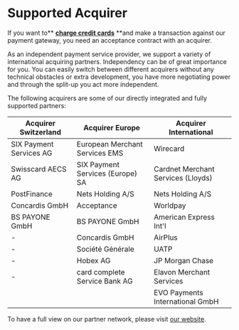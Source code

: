 # Supported Acquirer

If you want to** **[**charge credit cards**](../use-stored-cards/charge.md)** **and make a transaction against our payment gateway, you need an acceptance contract with an acquirer.

As an independent payment service provider, we support a variety of international acquiring partners. Independency can be of great importance for you. You can easily switch between different acquirers without any technical obstacles or extra development, you have more negotiating power and through the split-up you act more independent.

The following acquirers are some of our directly integrated and fully supported partners:

| Acquirer Switzerland | Acquirer Europe | Acquirer International |
| --- | --- | --- |
| SIX Payment Services AG | European Merchant Services EMS | Wirecard |
| Swisscard AECS AG | SIX Payment Services \(Europe\) SA | Cardnet Merchant Services \(Lloyds\) |
| PostFinance | Nets Holding A/S | Nets Holding A/S |
| Concardis GmbH | Acceptance | Worldpay |
| BS PAYONE GmbH | BS PAYONE GmbH | American Express Int'l |
| - | Concardis GmbH | AirPlus |
| - | Société Générale | UATP |
| - | Hobex AG | JP Morgan Chase |
| - | card complete Service Bank AG | Elavon Merchant Services |
|  |  | EVO Payments International GmbH |

To have a full view on our partner network, please visit [our website](https://www.datatrans.ch/en/e-payment/methods-of-payment-international/credit-cards).

